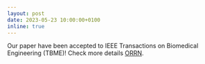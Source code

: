 ```yaml
---
layout: post
date: 2023-05-23 10:00:00+0100
inline: true
---
```


Our paper have been accepted to IEEE Transactions on Biomedical Engineering (TBME)! Check more details [ORRN](https://drive.google.com/file/d/1F5Q3a7t6iHry7XLFybMdWgg7r5k4r-Oh/view).